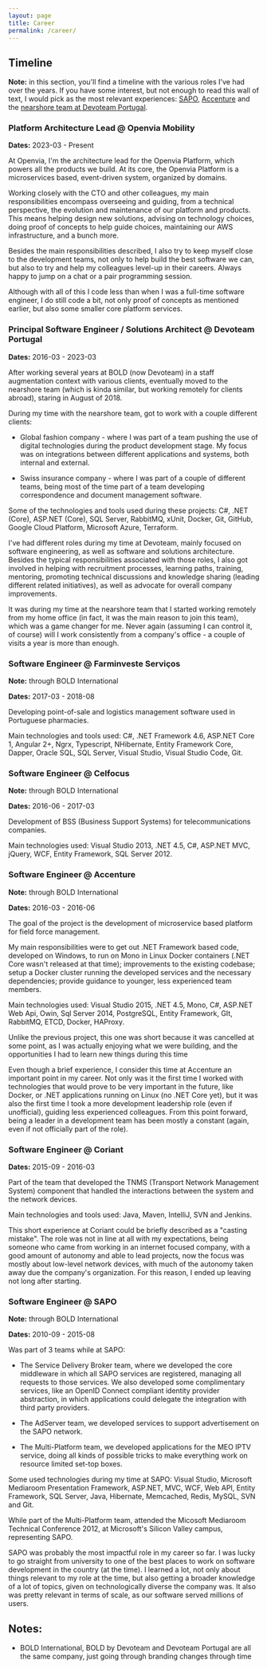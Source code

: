 ```yaml
---
layout: page
title: Career
permalink: /career/
---
```


## Timeline

**Note:** in this section, you'll find a timeline with the various roles I've had over the years. If you have some interest, but not enough to read this wall of text, I would pick as the most relevant experiences: [SAPO](#software-engineer--sapo), [Accenture](#software-engineer--accenture) and the [nearshore team at Devoteam Portugal](#principal-software-engineer--solutions-architect-devoteam-portugal).

### Platform Architecture Lead @ Openvia Mobility

**Dates:** 2023-03 - Present

At Openvia, I'm the architecture lead for the Openvia Platform, which powers all the products we build. At its core, the Openvia Platform is a microservices based, event-driven system, organized by domains.

Working closely with the CTO and other colleagues, my main responsibilities encompass overseeing and guiding, from a technical perspective, the evolution and maintenance of our platform and products. This means helping design new solutions, advising on technology choices, doing proof of concepts to help guide choices, maintaining our AWS infrastructure, and a bunch more.

Besides the main responsibilities described, I also try to keep myself close to the development teams, not only to help build the best software we can, but also to try and help my colleagues level-up in their careers. Always happy to jump on a chat or a pair programming session.

Although with all of this I code less than when I was a full-time software engineer, I do still code a bit, not only proof of concepts as mentioned earlier, but also some smaller core platform services.

### Principal Software Engineer / Solutions Architect @ Devoteam Portugal

**Dates:** 2016-03 - 2023-03

After working several years at BOLD (now Devoteam) in a staff augmentation context with various clients, eventually moved to the nearshore team (which is kinda similar, but working remotely for clients abroad), staring in August of 2018.

During my time with the nearshore team, got to work with a couple different clients:

- Global fashion company - where I was part of a team pushing the use of digital technologies during the product development stage. My focus was on integrations between different applications and systems, both internal and external.

- Swiss insurance company - where I was part of a couple of different teams, being most of the time part of a team developing correspondence and document management software.

Some of the technologies and tools used during these projects: C#, .NET (Core), ASP.NET (Core), SQL Server, RabbitMQ, xUnit, Docker, Git, GitHub, Google Cloud Platform, Microsoft Azure, Terraform.

I've had different roles during my time at Devoteam, mainly focused on software engineering, as well as software and solutions architecture. Besides the typical responsibilities associated with those roles, I also got involved in helping with recruitment processes, learning paths, training, mentoring, promoting technical discussions and knowledge sharing (leading different related initiatives), as well as advocate for overall company improvements.

It was during my time at the nearshore team that I started working remotely from my home office (in fact, it was the main reason to join this team), which was a game changer for me. Never again (assuming I can control it, of course) will I work consistently from a company's office - a couple of visits a year is more than enough.

### Software Engineer @ Farminveste Serviços

**Note:** through BOLD International

**Dates:** 2017-03 - 2018-08

Developing point-of-sale and logistics management software used in Portuguese pharmacies.

Main technologies and tools used:
C#, .NET Framework 4.6, ASP.NET Core 1, Angular 2+, Ngrx, Typescript, NHibernate, Entity Framework Core, Dapper, Oracle SQL, SQL Server, Visual Studio, Visual Studio Code, Git.

### Software Engineer @ Celfocus

**Note:** through BOLD International

**Dates:** 2016-06 - 2017-03

Development of BSS (Business Support Systems) for telecommunications companies.

Main technologies used: Visual Studio 2013, .NET 4.5, C#, ASP.NET MVC, jQuery, WCF, Entity
Framework, SQL Server 2012.

### Software Engineer @ Accenture

**Note:** through BOLD International

**Dates:** 2016-03 - 2016-06

The goal of the project is the development of microservice based platform for field force management.

My main responsibilities were to get out .NET Framework based code, developed on Windows, to run on Mono in Linux Docker containers (.NET Core wasn't released at that time); improvements to the existing codebase; setup a Docker cluster running the developed services and the necessary dependencies; provide guidance to younger, less experienced team members.

Main technologies used: Visual Studio 2015, .NET 4.5, Mono, C#, ASP.NET Web Api, Owin, Sql Server 2014, PostgreSQL, Entity Framework, GIt, RabbitMQ, ETCD, Docker, HAProxy.

Unlike the previous project, this one was short because it was cancelled at some point, as I was actually enjoying what we were building, and the opportunities I had to learn new things during this time

Even though a brief experience, I consider this time at Accenture an important point in my career. Not only was it the first time I worked with technologies that would prove to be very important in the future, like Docker, or .NET applications running on Linux (no .NET Core yet), but it was also the first time I took a more development leadership role (even if unofficial), guiding less experienced colleagues. From this point forward, being a leader in a development team has been mostly a constant (again, even if not officially part of the role).

### Software Engineer @ Coriant

**Dates:** 2015-09 - 2016-03

Part of the team that developed the TNMS (Transport Network Management System) component that handled the interactions between the system and the network devices.

Main technologies and tools used: Java, Maven, IntelliJ, SVN and Jenkins.

This short experience at Coriant could be briefly described as a "casting mistake". The role was not in line at all with my expectations, being someone who came from working in an internet focused company, with a good amount of autonomy and able to lead projects, now the focus was mostly about low-level network devices, with much of the autonomy taken away due the company's organization. For this reason, I ended up leaving not long after starting.

### Software Engineer @ SAPO

**Note:** through BOLD International

**Dates:** 2010-09 - 2015-08

Was part of 3 teams while at SAPO:

- The Service Delivery Broker team, where we developed the core middleware in which all SAPO services are registered, managing all requests to those services. We also developed some complimentary services, like an OpenID Connect compliant identity provider abstraction, in which applications could delegate the integration with third party providers.

- The AdServer team, we developed services to support advertisement on the SAPO network.

- The Multi-Platform team, we developed applications for the MEO IPTV service, doing all kinds of possible tricks to make everything work on resource limited set-top boxes.

Some used technologies during my time at SAPO: Visual Studio, Microsoft Mediaroom Presentation Framework, ASP.NET, MVC, WCF, Web API, Entity Framework, SQL Server, Java, Hibernate, Memcached, Redis, MySQL, SVN and Git.

While part of the Multi-Platform team, attended the Micosoft Mediaroom Technical Conference 2012, at Microsoft's Silicon Valley campus, representing SAPO.

SAPO was probably the most impactful role in my career so far. I was lucky to go straight from university to one of the best places to work on software development in the country (at the time). I learned a lot, not only about things relevant to my role at the time, but also getting a broader knowledge of a lot of topics, given on technologically diverse the company was. It also was pretty relevant in terms of scale, as our software served millions of users.

## Notes:

- BOLD International, BOLD by Devoteam and Devoteam Portugal are all the same company, just going through branding changes through time